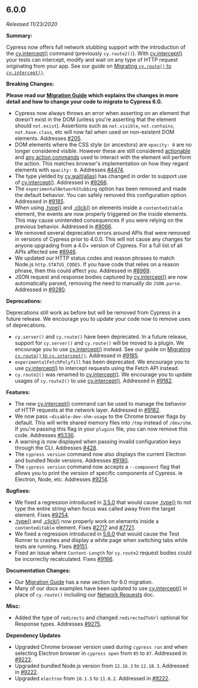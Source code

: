 ## 6.0.0

_Released 11/23/2020_

**Summary:**

Cypress now offers full network stubbing support with the introduction of the [cy.intercept()](/api/commands/intercept) command (previously `cy.route2()`). With [cy.intercept()](/api/commands/intercept) your tests can intercept, modify and wait on any type of HTTP request originating from your app. See our guide on [Migrating `cy.route()` to `cy.intercept()`](/guides/references/migration-guide#Migrating-cy-route-to-cy-intercept).

**Breaking Changes:**

**<Icon name="exclamation-triangle" color="red"></Icon> Please read our [Migration Guide](/guides/references/migration-guide) which explains the changes in more detail and how to change your code to migrate to Cypress 6.0.**

- Cypress now always throws an error when asserting on an element that doesn't exist in the DOM (unless you're asserting that the element should `not.exist`). Assertions such as `not.visible`, `not.contains`, `not.have.class`, etc will now fail when used on non-existent DOM elements. Addresses [#205](https://github.com/cypress-io/cypress/issues/205).
- DOM elements where the CSS style (or ancestors) are `opacity: 0` are no longer considered visible. However these are still considered [actionable](/guides/core-concepts/interacting-with-elements) and [any action commands](/guides/core-concepts/interacting-with-elements#Actionability) used to interact with the element will perform the action. This matches browser's implementation on how they regard elements with `opacity: 0`. Addresses [#4474](https://github.com/cypress-io/cypress/issues/4474).
- The type yielded by [cy.wait(alias)](/api/commands/wait) has changed in order to support use of [cy.intercept()](/api/commands/intercept). Addressed in [#9266](https://github.com/cypress-io/cypress/issues/9266).
- The `experimentalNetworkStubbing` option has been removed and made the default behavior. You can safely removed this configuration option. Addressed in [#9185](https://github.com/cypress-io/cypress/issues/9185).
- When using [.type()](/api/commands/type) and [.click()](/api/commands/click) on elements inside a `contenteditable` element, the events are now properly triggered on the inside elements. This may cause unintended consequences if you were relying on the previous behavior. Addressed in [#9066](https://github.com/cypress-io/cypress/issues/9066).
- We removed several deprecation errors around APIs that were removed in versions of Cypress prior to 4.0.0. This will not cause any changes for anyone upgrading from a 4.0+ version of Cypress. For a full list of all APIs affected see [#8946](https://github.com/cypress-io/cypress/issues/8946).
- We updated our HTTP status codes and reason phrases to match Node.js `http.STATUS_CODES`. If you have code that relies on a reason phrase, then this could affect you. Addressed in [#8969](https://github.com/cypress-io/cypress/issues/8969).
- JSON request and response bodies captured by [cy.intercept()](/api/commands/intercept) are now automatically parsed, removing the need to manually do `JSON.parse`. Addressed in [#9280](https://github.com/cypress-io/cypress/issues/9280).

**Deprecations:**

Deprecations still work as before but will be removed from Cypress in a future release. We encourage you to update your code now to remove uses of deprecations.

- `cy.server()` and `cy.route()` have been deprecated. In a future release, support for `cy.server()` and `cy.route()` will be moved to a plugin. We encourage you to use [cy.intercept()](/api/commands/intercept) instead. See our guide on [Migrating `cy.route()` to `cy.intercept()`](/guides/references/migration-guide#Migrating-cy-route-to-cy-intercept). Addressed in [#9185](https://github.com/cypress-io/cypress/issues/9185).
- `experimentalFetchPolyfill` has been deprecated. We encourage you to use [cy.intercept()](/api/commands/intercept) to intercept requests using the Fetch API instead.
- `cy.route2()` was renamed to [cy.intercept()](/api/commands/intercept). We encourage you to update usages of `cy.route2()` to use [cy.intercept()](/api/commands/intercept). Addressed in [#9182](https://github.com/cypress-io/cypress/issues/9182).

**Features:**

- The new [cy.intercept()](/api/commands/intercept) command can be used to manage the behavior of HTTP requests at the network layer. Addressed in [#9182](https://github.com/cypress-io/cypress/issues/9182).
- We now pass `—disable-dev-shm-usage` to the Chrome browser flags by default. This will write shared memory files into `/tmp` instead of `/dev/shm`. If you're passing this flag in your `plugins` file, you can now remove this code. Addresses [#5336](https://github.com/cypress-io/cypress/issues/5336).
- A warning is now displayed when passing invalid configuration keys through the CLI. Addresses [#428](https://github.com/cypress-io/cypress/issues/428).
- The `cypress version` command now also displays the current Electron and bundled Node versions. Addresses [#9180](https://github.com/cypress-io/cypress/issues/9180).
- The `cypress version` command now accepts a `--component` flag that allows you to print the version of specific components of Cypress. ie Electron, Node, etc. Addresses [#9214](https://github.com/cypress-io/cypress/issues/9214).

**Bugfixes:**

- We fixed a regression introduced in [3.5.0](/guides/references/changelog#3-5-0) that would cause [.type()](/api/commands/type) to not type the entire string when focus was called away from the target element. Fixes [#9254](https://github.com/cypress-io/cypress/issues/9254).
- [.type()](/api/commands/type) and [.click()](/api/commands/click) now properly work on elements inside a `contenteditable` element. Fixes [#2717](https://github.com/cypress-io/cypress/issues/2717) and [#7721](https://github.com/cypress-io/cypress/issues/7721).
- We fixed a regression introduced in [5.6.0](/guides/references/changelog#5-6-0) that would cause the Test Runner to crashes and display a white page when switching tabs while tests are running. Fixes [#9151](https://github.com/cypress-io/cypress/issues/9151).
- Fixed an issue where `Content-Length` for `cy.route2` request bodies could be incorrectly recalculated. Fixes [#9166](https://github.com/cypress-io/cypress/issues/9166).

**Documentation Changes:**

- Our [Migration Guide](/guides/references/migration-guide) has a new section for 6.0 migration.
- Many of our docs examples have been updated to use [cy.intercept()](/api/commands/intercept) in place of `cy.route()` including our [Network Requests](/guides/guides/network-requests) doc.

**Misc:**

- Added the type of `redirects` and changed `redirectedToUrl` optional for Response types. Addresses [#9275](https://github.com/cypress-io/cypress/issues/9275).

**Dependency Updates**

- Upgraded Chrome browser version used during `cypress run` and when selecting Electron browser in `cypress open` from `85` to `87`. Addressed in [#9222](https://github.com/cypress-io/cypress/pull/9222).
- Upgraded bundled Node.js version from `12.16.3` to `12.18.3`. Addressed in [#9222](https://github.com/cypress-io/cypress/pull/9222).
- Upgraded `electron` from `10.1.5` to `11.0.2`. Addressed in [#9222](https://github.com/cypress-io/cypress/pull/9222).

